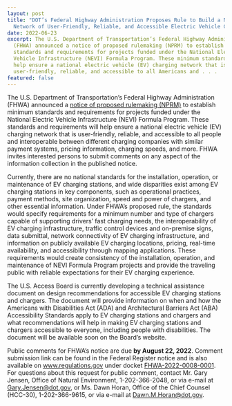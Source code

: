 ```yaml
---
layout: post
title: "DOT’s Federal Highway Administration Proposes Rule to Build a National
  Network of User-Friendly, Reliable, and Accessible Electric Vehicle Chargers "
date: 2022-06-23
excerpt: The U.S. Department of Transportation’s Federal Highway Administration
  (FHWA) announced a notice of proposed rulemaking (NPRM) to establish minimum
  standards and requirements for projects funded under the National Electric
  Vehicle Infrastructure (NEVI) Formula Program. These minimum standards will
  help ensure a national electric vehicle (EV) charging network that is
  user-friendly, reliable, and accessible to all Americans and . . .
featured: false
---
```

The U.S. Department of Transportation’s Federal Highway Administration (FHWA) announced a [notice of proposed rulemaking (NPRM)](https://www.federalregister.gov/d/2022-12704) to establish minimum standards and requirements for projects funded under the National Electric Vehicle Infrastructure (NEVI) Formula Program. These standards and requirements will help ensure a national electric vehicle (EV) charging network that is user-friendly, reliable, and accessible to all people and interoperable between different charging companies with similar payment systems, pricing information, charging speeds, and more. FHWA invites interested persons to submit comments on any aspect of the information collection in the published notice.

Currently, there are no national standards for the installation, operation, or maintenance of EV charging stations, and wide disparities exist among EV charging stations in key components, such as operational practices, payment methods, site organization, speed and power of chargers, and other essential information. Under FHWA’s proposed rule, the standards would specify requirements for a minimum number and type of chargers capable of supporting drivers’ fast charging needs, the interoperability of EV charging infrastructure, traffic control devices and on-premise signs, data submittal, network connectivity of EV charging infrastructure, and information on publicly available EV charging locations, pricing, real-time availability, and accessibility through mapping applications. These requirements would create consistency of the installation, operation, and maintenance of NEVI Formula Program projects and provide the traveling public with reliable expectations for their EV charging experience. 

The U.S. Access Board is currently developing a technical assistance document on design recommendations for accessible EV charging stations and chargers. The document will provide information on when and how the Americans with Disabilities Act (ADA) and Architectural Barriers Act (ABA) Accessibility Standards apply to EV charging stations and chargers and what recommendations will help in making EV charging stations and chargers accessible to everyone, including people with disabilities. The document will be available soon on the Board’s website.

Public comments for FHWA’s notice are due **by August 22, 2022**. Comment submission link can be found in the Federal Register notice and is also available on www.regulations.gov under docket [FHWA-2022-0008-0001](https://www.regulations.gov/document/FHWA-2022-0008-0001). For questions about this request for public comment, contact Mr. Gary Jensen, Office of Natural Environment, 1-202-366-2048, or via e-mail at [Gary.Jensen@dot.gov](mailto:Gary.Jensen@dot.gov), or Ms. Dawn Horan, Office of the Chief Counsel (HCC-30), 1-202-366-9615, or via e-mail at [Dawn.M.Horan@dot.gov](mailto:Dawn.M.Horan@dot.gov).
